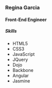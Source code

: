 <h3>Regina Garcia</h3>
<h4>Front-End Engineer</h4>
<h5>Skills</h5>
<ul>
	<li>HTML5</li>
	<li>CSS3</li>
	<li>JavaScript</li>
	<li>JQuery</li>
	<li>Dojo</li>
	<li>Backbone</li>
	<li>Angular</li>
	<li>Jasmine</li>
</ul>
